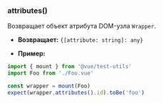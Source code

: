 ### attributes()

Возвращает объект атрибута DOM-узла `Wrapper`.

- **Возвращает:** `{[attribute: string]: any}`

- **Пример:**

```js
import { mount } from '@vue/test-utils'
import Foo from './Foo.vue'

const wrapper = mount(Foo)
expect(wrapper.attributes().id).toBe('foo')
```